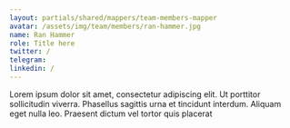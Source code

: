 ```yaml
---
layout: partials/shared/mappers/team-members-mapper
avatar: /assets/img/team/members/ran-hammer.jpg
name: Ran Hammer
role: Title here
twitter: /
telegram:
linkedin: /
---
```


Lorem ipsum dolor sit amet, consectetur adipiscing elit. Ut porttitor sollicitudin viverra. Phasellus sagittis urna et tincidunt interdum. Aliquam eget nulla leo. Praesent dictum vel tortor quis placerat
